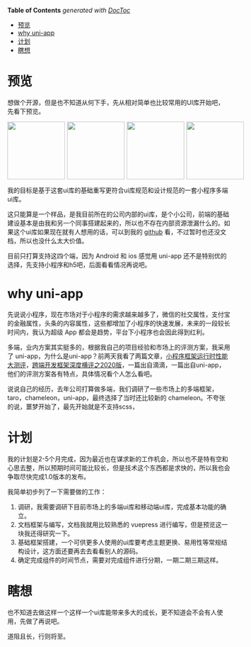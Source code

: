 <!-- START doctoc generated TOC please keep comment here to allow auto update -->
<!-- DON'T EDIT THIS SECTION, INSTEAD RE-RUN doctoc TO UPDATE -->
**Table of Contents**  *generated with [DocToc](https://github.com/thlorenz/doctoc)*

- [预览](#%E9%A2%84%E8%A7%88)
- [why uni-app](#why-uni-app)
- [计划](#%E8%AE%A1%E5%88%92)
- [瞎想](#%E7%9E%8E%E6%83%B3)

<!-- END doctoc generated TOC please keep comment here to allow auto update -->

# 预览

想做个开源，但是也不知道从何下手，先从相对简单也比较常用的UI库开始吧，先看下预览。

<div class="third" style="display:flex;">
  <img src="https://mall-admin.hupovip.cn/hp-mall-admin/v1/comm/resource/view?token=850e62043c4e4d4795a31f35b834e490&path=/resource/images/businessmen/152019_0615d8c3-5c95-462b-a8aa-ff0f30c09258.JPG" style="width:130px;margin-right:5px;"/>
  <img src="https://mall-admin.hupovip.cn/hp-mall-admin/v1/comm/resource/view?token=850e62043c4e4d4795a31f35b834e490&path=/resource/images/businessmen/152013_444ad079-9df7-4888-a42c-08b1fe88dbdb.JPG" style="width:130px;margin-right:5px;"/>
  <img src="https://mall-admin.hupovip.cn/hp-mall-admin/v1/comm/resource/view?token=850e62043c4e4d4795a31f35b834e490&path=/resource/images/businessmen/152006_6842b5a7-ea18-4b98-aa6e-ecdf17f15735.JPG"
   style="width:130px;margin-right:5px;"/>
  <img src="https://mall-admin.hupovip.cn/hp-mall-admin/v1/comm/resource/view?token=850e62043c4e4d4795a31f35b834e490&path=/resource/images/businessmen/152016_c3d3550c-0675-493d-8231-580f513acba1.JPG"
   style="width:130px;"/>
</div>

我的目标是基于这套ui库的基础重写更符合ui库规范和设计规范的一套小程序多端ui库。

这只能算是一个样品，是我目前所在的公司内部的ui库，是个小公司，前端的基础建设基本是由我和另一个同事搭建起来的，所以也不存在内部资源泄漏什么的。如果这个ui库如果现在就有人想用的话，可以到我的 [github](https://github.com/ChenXiaoSong12321/hupo-ui) 看，不过暂时也还没文档，所以也没什么太大价值。

目前只打算支持这四个端，因为 Android 和 ios 感觉用 uni-app 还不是特别优的选择，先支持小程序和h5吧，后面看看情况再说吧。

# why uni-app

先说说小程序，现在市场对于小程序的需求越来越多了，微信的社交属性，支付宝的金融属性，头条的内容属性，这些都增加了小程序的快速发展，未来的一段较长时间内，我认为超级 App 都会是趋势，平台下小程序也会因此得到红利。

多端，业内方案其实挺多的，根据我自己的项目经验和市场上的评测方案，我采用了 uni-app，为什么是uni-app？前两天我看了两篇文章，[小程序框架运行时性能大测评](https://juejin.im/post/5e868ac751882573ab44f5d4)，[跨端开发框架深度横评之2020版](https://juejin.im/post/5e8e8d5a6fb9a03c6d3d9f42)，一篇出自滴滴，一篇出自uni-app，他们的评测方案各有特点，具体情况看个人怎么看吧。

说说自己的经历，去年公司打算做多端，我们调研了一些市场上的多端框架，taro，chameleon，uni-app，最终选择了当时还比较新的 chameleon。不夸张的说，噩梦开始了，最先开始就是不支持scss，

# 计划

我的计划是2-5个月完成，因为最近也在谋求新的工作机会，所以也不是特有空和心思去整，所以预期时间可能比较长，但是技术这个东西都是求快的，所以我也会争取尽快完成1.0版本的发布。

我简单初步列了一下需要做的工作：

1. 调研，我需要调研下目前市场上的多端ui库和移动端ui库，完成基本功能的确立。
2. 文档框架与编写，文档我就用比较熟悉的 vuepress 进行编写，但是预览这一块我还得研究一下。
3. 基础框架搭建，一个可供更多人使用的ui库要考虑主题更换、易用性等常规结构设计，这方面还要再去去看看别人的源码。
4. 确定完成组件的时间节点，需要对完成组件进行分期，一期二期三期这样。

# 瞎想

也不知道去做这样一个这样一个ui库能带来多大的成长，更不知道会不会有人使用，先做了再说吧。

道阻且长，行则将至。
